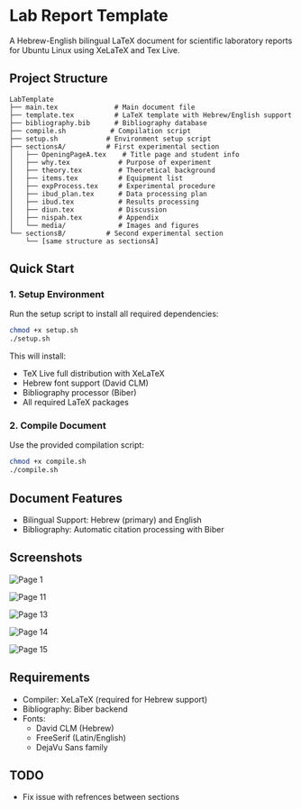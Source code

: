 # Lab Report Template

A Hebrew-English bilingual LaTeX document for scientific laboratory reports for Ubuntu Linux using XeLaTeX and Tex Live.

## Project Structure

```
LabTemplate
├── main.tex              # Main document file
├── template.tex          # LaTeX template with Hebrew/English support
├── bibliography.bib      # Bibliography database
├── compile.sh           # Compilation script
├── setup.sh            # Environment setup script
├── sectionsA/          # First experimental section
│   ├── OpeningPageA.tex    # Title page and student info
│   ├── why.tex            # Purpose of experiment
│   ├── theory.tex         # Theoretical background
│   ├── items.tex          # Equipment list
│   ├── expProcess.tex     # Experimental procedure
│   ├── ibud_plan.tex      # Data processing plan
│   ├── ibud.tex           # Results processing
│   ├── diun.tex           # Discussion
│   ├── nispah.tex         # Appendix
│   └── media/             # Images and figures
└── sectionsB/          # Second experimental section
    └── [same structure as sectionsA]
```

## Quick Start

### 1. Setup Environment
Run the setup script to install all required dependencies:
```bash
chmod +x setup.sh
./setup.sh
```

This will install:
- TeX Live full distribution with XeLaTeX
- Hebrew font support (David CLM)
- Bibliography processor (Biber)
- All required LaTeX packages

### 2. Compile Document
Use the provided compilation script:
```bash
chmod +x compile.sh
./compile.sh
```

## Document Features

- Bilingual Support: Hebrew (primary) and English
- Bibliography: Automatic citation processing with Biber

## Screenshots

![Page 1](screenshots/page-01.png)

![Page 11](screenshots/page-11.png)

![Page 13](screenshots/page-13.png)

![Page 14](screenshots/page-14.png)

![Page 15](screenshots/page-15.png)

## Requirements

- Compiler: XeLaTeX (required for Hebrew support)
- Bibliography: Biber backend
- Fonts: 
  - David CLM (Hebrew)
  - FreeSerif (Latin/English)
  - DejaVu Sans family

## TODO
- Fix issue with refrences between sections
